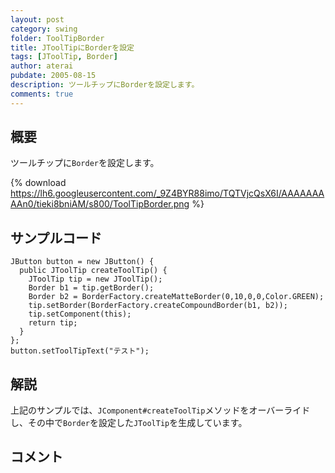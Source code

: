 ```yaml
---
layout: post
category: swing
folder: ToolTipBorder
title: JToolTipにBorderを設定
tags: [JToolTip, Border]
author: aterai
pubdate: 2005-08-15
description: ツールチップにBorderを設定します。
comments: true
---
```

## 概要
ツールチップに`Border`を設定します。

{% download https://lh6.googleusercontent.com/_9Z4BYR88imo/TQTVjcQsX6I/AAAAAAAAAn0/tieki8bniAM/s800/ToolTipBorder.png %}

## サンプルコード
<pre class="prettyprint"><code>JButton button = new JButton() {
  public JToolTip createToolTip() {
    JToolTip tip = new JToolTip();
    Border b1 = tip.getBorder();
    Border b2 = BorderFactory.createMatteBorder(0,10,0,0,Color.GREEN);
    tip.setBorder(BorderFactory.createCompoundBorder(b1, b2));
    tip.setComponent(this);
    return tip;
  }
};
button.setToolTipText("テスト");
</code></pre>

## 解説
上記のサンプルでは、`JComponent#createToolTip`メソッドをオーバーライドし、その中で`Border`を設定した`JToolTip`を生成しています。

## コメント
